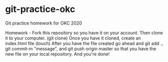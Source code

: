 # git-practice-okc
Git practice homework for OKC 2020

Homework - Fork this repository so you have it on your account. 
           Then clone it to your computer. (git clone)
           Once you have it cloned, create an index.html file (touch)
           After you have the file created go ahead and 
           git add ., git commit-m "message", and git push origin master so that you have the new file on your local repository. 
           And you're done!
